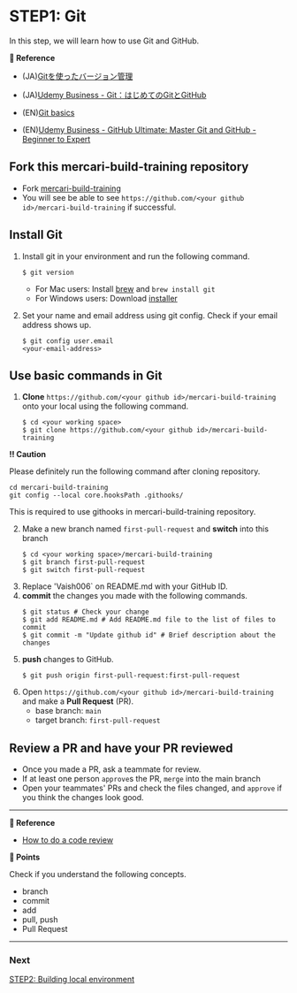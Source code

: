 # STEP1: Git

In this step, we will learn how to use Git and GitHub.

**:book: Reference**

* (JA)[Gitを使ったバージョン管理](https://backlog.com/ja/git-tutorial/intro/01/)
* (JA)[Udemy Business - Git：はじめてのGitとGitHub](https://mercari.udemy.com/course/intro_git/)

* (EN)[Git basics](https://www.atlassian.com/git)
* (EN)[Udemy Business - GitHub Ultimate: Master Git and GitHub - Beginner to Expert](https://mercari.udemy.com/course/github-ultimate/)



## Fork this **mercari-build-training** repository

* Fork [mercari-build-training](https://github.com/mercari-build/mercari-build-training) 
* You will see be able to see `https://github.com/<your github id>/mercari-build-training` if successful.


## Install Git
1. Install git in your environment and run the following command.
   ```shell
   $ git version
   ```
   
   * For Mac users: Install [brew](https://brew.sh/index) and `brew install git`
   * For Windows users: Download [installer](https://gitforwindows.org/)
   
2. Set your name and email address using git config. Check if your email address shows up.
   ```shell
   $ git config user.email
   <your-email-address>
   ```

## Use basic commands in Git

1. **Clone** `https://github.com/<your github id>/mercari-build-training` onto your local using the following command.
   ```shell
   $ cd <your working space>
   $ git clone https://github.com/<your github id>/mercari-build-training
   ```

**:bangbang: Caution**

Please definitely run the following command after cloning repository. 
```
cd mercari-build-training
git config --local core.hooksPath .githooks/ 
```
This is required to use githooks in mercari-build-training repository.

2. Make a new branch named `first-pull-request` and **switch** into this branch
   ```shell
   $ cd <your working space>/mercari-build-training
   $ git branch first-pull-request
   $ git switch first-pull-request
   ```
3. Replace 'Vaish006` on README.md with your GitHub ID.
4. **commit** the changes you made with the following commands.
   ```shell
   $ git status # Check your change
   $ git add README.md # Add README.md file to the list of files to commit
   $ git commit -m "Update github id" # Brief description about the changes
   ```
5. **push** changes to GitHub.
   ```shell
   $ git push origin first-pull-request:first-pull-request
   ```
6. Open `https://github.com/<your github id>/mercari-build-training` and make a **Pull Request** (PR).
    - base branch: `main`
    - target branch: `first-pull-request`

## Review a PR and have your PR reviewed
- Once you made a PR, ask a teammate for review.
- If at least one person `approve`s the PR, `merge` into the main branch
- Open your teammates' PRs and check the files changed, and `approve` if you think the changes look good.
---

**:book: Reference**
- [How to do a code review](https://google.github.io/eng-practices/review/reviewer/)


**:beginner: Points**

Check if you understand the following concepts.

- branch
- commit
- add
- pull, push
- Pull Request

---

### Next

[STEP2: Building local environment](02-local-env.en.md)
